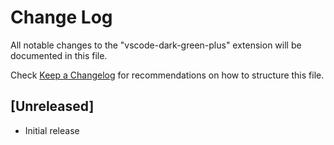 # Change Log

All notable changes to the "vscode-dark-green-plus" extension will be documented in this file.

Check [Keep a Changelog](http://keepachangelog.com/) for recommendations on how to structure this file.

## [Unreleased]

- Initial release
